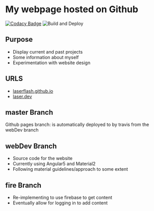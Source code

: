 # My webpage hosted on Github

[![Codacy Badge](https://api.codacy.com/project/badge/Grade/dee277f066514ceeb57f455455f6922c)](https://app.codacy.com/app/LaserFlash/LaserFlash.github.io?utm_source=github.com&utm_medium=referral&utm_content=LaserFlash/LaserFlash.github.io&utm_campaign=Badge_Grade_Settings)
![Build and Deploy](https://github.com/LaserFlash/LaserFlash.github.io/workflows/Build%20and%20Deploy/badge.svg)

## Purpose

-   Display current and past projects
-   Some information about myself
-   Experimentation with website design

## URLS

-   [laserflash.github.io](https://laserflash.github.io)
-   [laser.dev](https://lasr.dev)

## master Branch

Github pages branch: is automatically deployed to by travis from the webDev branch

## webDev Branch

-   Source code for the website
-   Currently using Angular5 and Material2
-   Following material guidelines/approach to some extent

## fire Branch

-   Re-implementing to use firebase to get content
-   Eventually allow for logging in to add content
